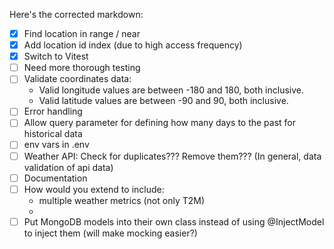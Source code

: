 Here's the corrected markdown:

- [x] Find location in range / near
- [x] Add location id index (due to high access frequency)
- [x] Switch to Vitest
- [ ] Need more thorough testing
- [ ] Validate coordinates data:
    - Valid longitude values are between -180 and 180, both inclusive.
    - Valid latitude values are between -90 and 90, both inclusive.
- [ ] Error handling
- [ ] Allow query parameter for defining how many days to the past for historical data
- [ ] env vars in .env
- [ ] Weather API: Check for duplicates??? Remove them??? (In general, data validation of api data)
- [ ] Documentation
- [ ] How would you extend to include:
    - multiple weather metrics (not only T2M)
    -
- [ ] Put MongoDB models into their own class instead of using @InjectModel to inject them (will make mocking easier?)